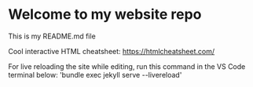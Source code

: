 # Welcome to my website repo
This is my README.md file

Cool interactive HTML cheatsheet: https://htmlcheatsheet.com/

For live reloading the site while editing, run this command in the VS Code terminal below: 'bundle exec jekyll serve --livereload'
